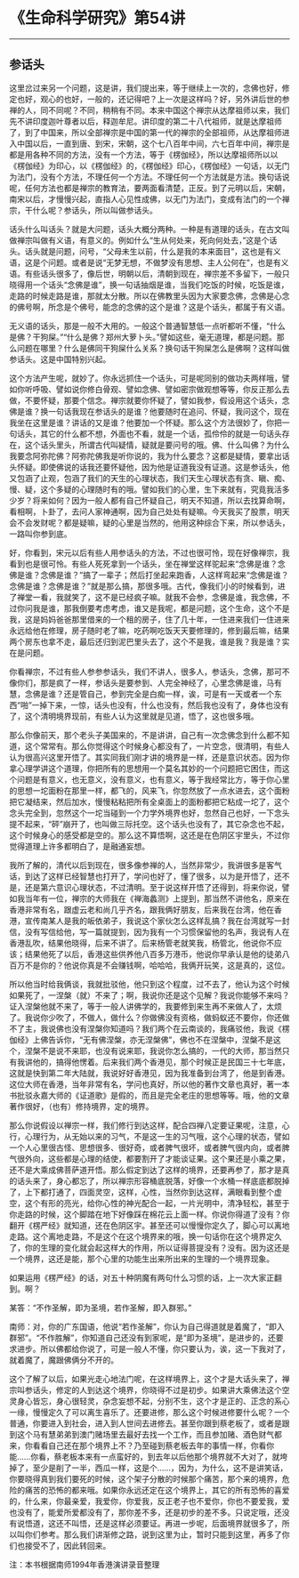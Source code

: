 # 《生命科学研究》第54讲

------

## 参话头

这里岔过来另一个问题，这是讲，我们提出来，等于继续上一次的，念佛也好，修定也好，观心的也好，一般的，还记得吧？上一次是这样吗？好，另外讲后世的参禅的人，同不同呢？不同，稍稍有不同。本来中国这个禅宗从达摩祖师以来，我们先不讲印度迦叶尊者以后，释迦牟尼。讲印度的第二十八代祖师，就是达摩祖师了，到了中国来，所以全部禅宗是中国的第一代的禅宗的全部祖师，从达摩祖师进入中国以后，一直到唐、到宋，宋朝，这个七八百年中间，六七百年中间，禅宗是都是用各种不同的方法，没有一个方法，等于《楞伽经》，所以达摩祖师所以以《楞伽经》为印心，以《楞伽经》的，《楞伽经》印心，《楞伽经》一句话，以无门为法门，没有个方法，不理任何一个方法。不理任何一个方法就是方法。换句话说呢，任何方法也都是禅宗的教育法，要两面看清楚，正反。到了元明以后，宋朝，南宋以后，才慢慢兴起，直指人心见性成佛，以无门为法门，变成有法门的一个禅宗，干什么呢？参话头，所以叫做参话头。

话头什么叫话头？就是大问题，话头大概分两种。一种是有道理的话头，在古文叫做禅宗叫做有义语，有意义的。例如什么“生从何处来，死向何处去，”这是个话头。话头就是问题，问号，“父母未生以前，什么是我的本来面目”，这也是有义语，这是个问题。或者是说“无梦无想，不做梦没有思想、主人公何在”，也是有义语。有些话头很多了，像后世，明朝以后，清朝到现在，禅宗差不多留下，一般只晓得用一个话头“念佛是谁”，换一句话抽烟是谁，当我们吃饭的时候，吃饭是谁，走路的时候走路是谁，那就太分散。所以在佛教里头因为大家要念佛，念佛是心念的佛号啊，所念是个佛号，能念的念佛的这个是谁？这是个话头，都属于有义语。

无义语的话头，那是一般不大用的。一般这个普通智慧低一点听都听不懂，“什么是佛？干狗屎。”“什么是佛？郑州大萝卜头。”譬如这些，毫无道理，都是问题。那么问题在哪里？什么是佛同干狗屎什么关系？换句话干狗屎怎么是佛啊？这样叫做参话头。这是中国特别兴起。

这个方法产生呢，就妙了。你永远抓住一个话头，可是呢同别的做功夫两样哦，譬如你听呼吸、譬如说你修白骨观、譬如念佛、譬如密宗做观想等等，你反正那么去做，不要怀疑，那要个信念。禅宗就要你怀疑了，譬如我参，假设用这个话头，念佛是谁？换一句话我现在参话头的是谁？他要随时在追问、怀疑，我问这个，现在我坐在这里是谁？讲话的又是谁？他要加一个怀疑。那么这个方法很妙了，你把一句话头，其它的什么都不想，外面也不看，就是一个话，孤伶伶的就是一句话头存在，这个话头里头，所谓古代叫疑情，疑就是要问号的哦。佛、什么叫佛？为什么我要念阿弥陀佛？阿弥陀佛我是听你说的，我为什么要念？这都是疑情，要拿出话头怀疑。即使佛说的话我还要怀疑他，因为他是证道我没有证道。这是参话头，他又包涵了止观，包涵了我们的天生的心理状态，我们天生心理状态有贪、瞋、痴、慢、疑，这个多疑的心理随时有的哦。譬如我们的心里，生下来就有，究竟我活多少岁？将来如何？因为一般人都有自己怀疑自己，明天不知道，所以去找算命啊，看相啊，卜卦了，去问人家神通啊，因为自己处处有疑嘛。今天我买了股票，明天会不会发财呢？都是疑嘛，疑的心里是当然的，他用这种综合下来，所以参话头，一路叫你参到底。

好，你看到，宋元以后有些人用参话头的方法，不过也很可怜，现在好像禅宗，我看到也是很可怜。有些人死死拿到一个话头，坐在禅堂这样驼起来“念佛是谁？念佛是谁？念佛是谁？”搞了一辈子；然后打坐起来跑香，人这样弯起来“念佛是谁？念佛是谁？念佛是谁？”就是那么搞，那很多哦。古代，像我们小的时候看到，进了禅堂一看，我就笑了，这不是已经疯子嘛。就我不会参，念佛是谁，我念佛，不过你问我是谁，那我倒要考虑考虑，谁又是我呢，都是问题，这个生命，这个不是我，这是妈妈爸爸那里借来的一个租的房子，住了几十年，一住进来我们一住进来永远给他在修理，房子随时老了嘛，吃药啊吃饭天天要修理的，修到最后嘛，结果两个房东也拿不走，最后还归到泥巴里头去了，这个不是我，谁是我？我是谁？实在是问题。

你看禅宗，不过有些人参参参话头，我们不讲人，很多人，参话头，念佛，那可不像你们，那是疯了一样，参话头是要参到、人完全神经了，心里念佛是谁，马有慧，念佛是谁？还是管自己，参到完全是白痴一样，诶，可是有一天或者一个东西“啪”一掉下来，一惊，话头也没有，什么也没有，然后我也没有了，身体也没有了，这个清明境界现前，有些人认为这里就是见道，悟了，这也很多哦。

那么你像前天，那个老头子美国来的，不是讲讲，自己有一次念佛念到什么都不知道，这个常常有。那么你觉得这个时候身心都没有了，一片空念，很清明，有些人认为很高兴这里开悟了。其实同我们刚才讲的境界是一样，还是意识状态。因为你拿心理学讲这个道理，你把所有的思想用一个莫名其妙的一个问题把它困住，而这个问题是有意义，也无意义，没有意义，也有意义，等于我经常比方，等于你心里的思想一坨面粉在那里一样，都飞的，风来飞，你忽然放了一点水进去，这个面粉把它凝结来，然后加水，慢慢粘粘把所有全桌面上的面粉都把它粘成一坨了，这个念头完全到，忽然这个一坨当碰到一个力学外境界也好，忽然自己也好，一下念头提不起来，“砰”崩开了，也叫做三际托空。这个话头也没有了，其它杂念也不起，这个时候身心的感受都是空的。那么这不算悟啊，这还是在色阴区宇里头，不过你觉得道理上许多都明白了，是融通妄想。

我所了解的，清代以后到现在，很多像参禅的人，当然非常少，我讲很多是客气话，到达了这样已经智慧也打开了，学问也好了，懂了很多，以为是开悟了，还不是，还是第六意识心理状态，不过清明。至于说这样开悟了还得到，将来你说，譬如我当年有一位，禅宗的大师我在《禅海蠡测》上提到，那当然不讲他名，原来在香港非常有名，跟虚云老和尚几乎齐名，跟我俩好朋友，后来我在台湾，他在香港，宣传南某人是我的皈依弟子，我说这个家伙怎么这样乱搞？我在台湾就写一封信，没有写信给他，写一篇就提到，因为我有一个习惯保留他的名声，我说有人在香港乱吹，结果他晓得，后来不讲了。后来杨管老就笑我，杨管北，他说你不应该；结果他死了以后，香港这些供养他八百多万港币，他说你早承认是他的徒弟八百万不是你的？他说你真是不会赚钱啊，哈哈哈，我俩开玩笑，这是真的，这位。

所以他当时给我俩谈，我就批驳他，他只到这个程度，过不去了，他认为这个时候如果死了，一涅槃（就）不来了；啊，我说你还是这个见解？我说你能够不来吗？证入涅槃他就不来了，等于一般人讲佛学的，我要修到来生再不来做人了，太烦了。我说你少吹了，不做人，做什么？你做佛没有资格，做蚂蚁还不要你，你还做不了主，我说佛也没有涅槃你知道吗？我们两个在云南谈的，我痛驳他，我说《楞伽经》上佛告诉你，“无有佛涅槃，亦无涅槃佛”，佛也不在涅槃中，涅槃不是这个，涅槃不是说不来耶，也没有说来耶，我说你怎么搞的，一代的大师，那当然只有我讲他的，搞得他愣着。后来我们两个香港见，那个时候正是民国三十七年底，这就是快到第二年大陆就，我说好好香港见，因为我准备到台湾了，他是到香港。这位大师在香港，当年非常有名，学问也真好，所以他的著作文章也真好，著一本书批驳永嘉大师的《证道歌》是假的，而且是完全老庄的思想等等。哦，他的文章著作很好，（也有）修持境界，定的境界。

那么你说假设以禅宗一样，我们修行到达这样，配合四禅八定要证果呢，注意，心行，心理行为，从无始以来的习气，不是这一生的习气哦，这个心理的状态，譬如一个人心里很古怪、思想很多、很好奇，或者脾气很坏，或者脾气很内向，或者脾气很外向，这些都是心理的结使，都要割开了才能谈证果。这个果还是小乘之果，还不是大乘成佛菩萨道开悟。那么假定到达了这样的境界，还要再参了，那才是真的话头来了，身心都忘了，所以禅宗形容桶底脱落，好像一个水桶一样底底都脱掉了，上下都打通了，四面灵空，这样，心性，当然你到达这样，满眼看到整个虚空，这个有形的亮光，给你心性的神光配合一起，一片光明中，清净轻松，甚至于你走路的时候，这个脚踏在地下好像踩在棉花云上面一样。你说你得道了没有？你翻开《楞严经》就知道，还在色阴区宇。甚至还可以慢慢你定久了，脚心可以离地走路。这个离地走路，不是这个在这个境界来的哦，换一句话你在这个境界定久了，你的生理的变化就会起这样大的作用，所以证得菩提没有？没有。因为这还是一个境界，这还是能，那个心里的功能生出来所出来的生理的一个境界现象。

如果运用《楞严经》的话，对五十种阴魔有两句什么习惯的话，上一次大家正翻到。啊？

某答：“不作圣解，即为圣境，若作圣解，即入群邪。”

南师：对，你的广东国语，他说“若作圣解”，你认为自己得道就是着魔了，“即入群邪”。“不作胜解”，你知道自己还没有到家呢，是“即为圣境”，是进步的，还要求进步。所以佛都给你说了，可是一般人不懂，你只要认为，诶，这一下我对了，就着魔了，魔跟佛俩分不开的。

这个了解了以后，如果光走心地法门呢，在这样境界上，这个才是大话头来了，禅宗叫参话头，修定的人到达这个境界，你晓得不过是初步。如果讲大乘佛法这个空灵身心皆忘，身心很轻灵，杂念妄想不起，分别不生，这个才是正的、正念的系心一缘，慢慢定久了可以离生喜乐了。还要进修，那么这个时候进修要什么呢？一个普通，你要进入到社会，进入到人世间去进修去。甚至你跟到蔡老板了，或者是跟到这个马有慧弟弟到澳门赌场里去最好去找一个工作，而且参加赌、酒色财气都来，你看看自己还在那个境界上不？乃至碰到蔡老板去年的事情一样，你看你能……你看，蔡老板本来有一点蛮好的，到去年以后他那个境界就不大对了，就垮掉了，至少是削了一半，西瓜一样，这是个……，因为，为什么，这不是讲笑话，你要晓得真到我们要死的时候，这个架子分散的时候那个痛苦，那个来的境界，危险的痛苦的恐怖的都来哦。如果你永远还定在这个境界上，其它的所有恐怖的喜爱的，什么来，你最亲爱，我爱你，你爱我，反正老子也不爱你，你也不要爱我，爱也没有了，能爱所爱都没有了，那你差不多，还是初步的差不多。只说定哦，还没有说悟道，这还不叫悟，还是这样必须要证。再进一步呢，后面境界就很多了，所以叫你们参考。那么我们讲渐修之路，说到这里为止，暂时只能到这里，再多了你们也接受不了，因此转回来。

注：本书根据南师1994年香港演讲录音整理

